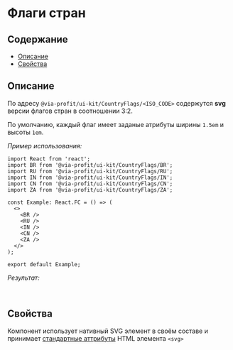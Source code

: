# Флаги стран

## Содержание

- [Описание](#описание)
- [Свойства](#свойства)

## Описание

По адресу `@via-profit/ui-kit/CountryFlags/<ISO_CODE>` содержутся **svg** версии флагов стран в соотношении 3:2.

По умолчанию, каждый флаг имеет заданые атрибуты ширины `1.5em` и высоты `1em`.

_Пример использования:_

```tsx
import React from 'react';
import BR from '@via-profit/ui-kit/CountryFlags/BR';
import RU from '@via-profit/ui-kit/CountryFlags/RU';
import IN from '@via-profit/ui-kit/CountryFlags/IN';
import CN from '@via-profit/ui-kit/CountryFlags/CN';
import ZA from '@via-profit/ui-kit/CountryFlags/ZA';

const Example: React.FC = () => (
  <>
    <BR />
    <RU />
    <IN />
    <CN />
    <ZA />
  </>
);

export default Example;
```

_Результат:_

<ExampleCountryFlagsOverview />
&nbsp;
&nbsp;

## Свойства

Компонент использует нативный SVG элемент в своём составе и принимает [стандартные аттрибуты](https://developer.mozilla.org/ru/docs/Web/SVG/Attribute) HTML элемента `<svg>`
